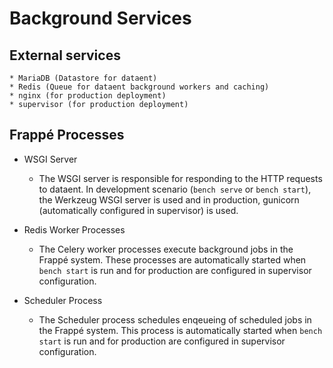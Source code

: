 <!-- add-breadcrumbs -->
# Background Services

External services
-----------------

	* MariaDB (Datastore for dataent)
	* Redis (Queue for dataent background workers and caching)
	* nginx (for production deployment)
	* supervisor (for production deployment)

Frappé Processes
----------------


* WSGI Server

	* The WSGI server is responsible for responding to the HTTP requests to
	dataent. In development scenario (`bench serve` or `bench start`), the
	Werkzeug WSGI server is used and in production, gunicorn (automatically
	configured in supervisor) is used.

* Redis Worker Processes

	* The Celery worker processes execute background jobs in the Frappé system.
	These processes are automatically started when `bench start` is run and
	for production are configured in supervisor configuration.

* Scheduler Process

	* The Scheduler process schedules enqeueing of scheduled jobs in the
	Frappé system. This process is automatically started when `bench start` is
	run and for production are configured in supervisor configuration.